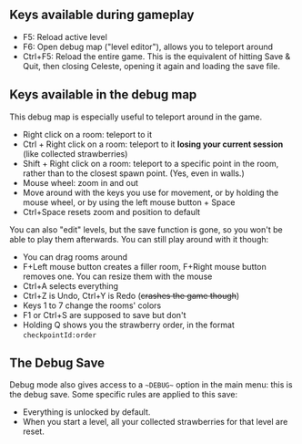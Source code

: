 ## Keys available during gameplay

* F5: Reload active level
* F6: Open debug map ("level editor"), allows you to teleport around
* Ctrl+F5: Reload the entire game. This is the equivalent of hitting Save & Quit, then closing Celeste, opening it again and loading the save file.

## Keys available in the debug map

This debug map is especially useful to teleport around in the game.

* Right click on a room: teleport to it
* Ctrl + Right click on a room: teleport to it **losing your current session** (like collected strawberries)
* Shift + Right click on a room: teleport to a specific point in the room, rather than to the closest spawn point. (Yes, even in walls.)
* Mouse wheel: zoom in and out
* Move around with the keys you use for movement, or by holding the mouse wheel, or by using the left mouse button + Space
* Ctrl+Space resets zoom and position to default

You can also "edit" levels, but the save function is gone, so you won't be able to play them afterwards. You can still play around with it though:
* You can drag rooms around
* F+Left mouse button creates a filler room, F+Right mouse button removes one. You can resize them with the mouse
* Ctrl+A selects everything
* Ctrl+Z is Undo, Ctrl+Y is Redo (~~crashes the game though~~)
* Keys 1 to 7 change the rooms' colors
* F1 or Ctrl+S are supposed to save but don't
* Holding Q shows you the strawberry order, in the format `checkpointId:order`

## The Debug Save

Debug mode also gives access to a `~DEBUG~` option in the main menu: this is the debug save. Some specific rules are applied to this save:

* Everything is unlocked by default.
* When you start a level, all your collected strawberries for that level are reset.
